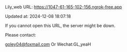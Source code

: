 Lily_web URL: https://1047-61-165-102-156.ngrok-free.app

Updated at: 2024-12-08 18:07:18

If you cannot open this URL, the server might be down.

Please contact: 

goley04@foxmail.com Or Wechat:GL_yeaH